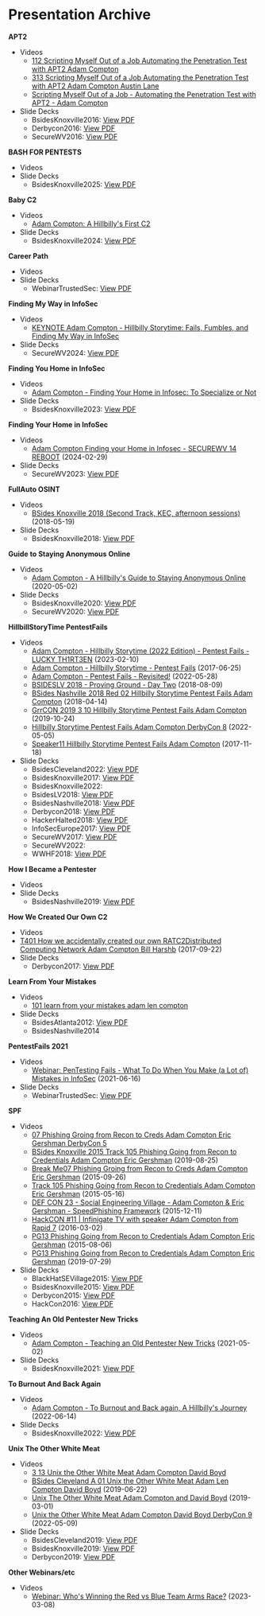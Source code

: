 # Presentation Archive

**APT2**
 - Videos
   - [112 Scripting Myself Out of a Job Automating the Penetration Test with APT2 Adam Compton](https://www.youtube.com/watch?v=VQxJsLLQ5oY)
   - [313 Scripting Myself Out of a Job Automating the Penetration Test with APT2 Adam Compton Austin Lane](https://www.youtube.com/watch?v=XyrZhvDNrIM)
   - [Scripting Myself Out of a Job - Automating the Penetration Test with APT2 - Adam Compton](https://www.youtube.com/watch?v=psBtbekLntg)
 - Slide Decks
   - BsidesKnoxville2016: [View PDF](./BsidesKnoxville2016/APT2.pdf)
   - Derbycon2016: [View PDF](./Derbycon2016/APT2.pdf)
   - SecureWV2016: [View PDF](./SecureWV2016/APT2.pdf)

**BASH FOR PENTESTS**
 - Videos
 - Slide Decks
   - BsidesKnoxville2025: [View PDF](./BsidesKnoxville2025/BASH_FOR_PENTESTS.pdf)

**Baby C2**
 - Videos
   - [Adam Compton: A Hillbilly's First C2](https://www.youtube.com/watch?v=mkgnFqAWPr4)
 - Slide Decks
   - BsidesKnoxville2024: [View PDF](./BsidesKnoxville2024/Baby_C2.pdf)

**Career Path**
 - Videos
 - Slide Decks
   - WebinarTrustedSec: [View PDF](./WebinarTrustedSec/Career_Path_2018.pdf)

**Finding My Way in InfoSec**
 - Videos
   - [KEYNOTE Adam Compton - Hillbilly Storytime: Fails, Fumbles, and Finding My Way in InfoSec](https://www.youtube.com/watch?v=EBQw-Asl_e0)
 - Slide Decks
   - SecureWV2024: [View PDF](./SecureWV2024/Finding_My_Way_in_InfoSec.pdf)

**Finding You Home in InfoSec**
 - Videos
   - [Adam Compton - Finding Your Home in Infosec: To Specialize or Not](https://www.youtube.com/watch?v=6WT7RCgbxHw)
 - Slide Decks
   - BsidesKnoxville2023: [View PDF](./BsidesKnoxville2023/Finding_You_Home_in_InfoSec.pdf)

**Finding Your Home in InfoSec**
 - Videos
   - [Adam Compton   Finding your Home in Infosec - SECUREWV 14 REBOOT](https://www.youtube.com/watch?v=v61cHOAfmSc) (2024-02-29)
 - Slide Decks
   - SecureWV2023: [View PDF](./SecureWV2023/Finding_Your_Home_in_InfoSec.pdf)

**FullAuto OSINT**
 - Videos
   - [BSides Knoxville 2018 (Second Track, KEC, afternoon sessions)](https://www.youtube.com/watch?v=OOl6zSn5OeI) (2018-05-19)
 - Slide Decks
   - BsidesKnoxville2018: [View PDF](./BsidesKnoxville2018/FullAuto_OSINT.pdf)

**Guide to Staying Anonymous Online**
 - Videos
   - [Adam Compton - A Hillbilly's Guide to Staying Anonymous Online](https://www.youtube.com/watch?v=xPEboNcV_ak) (2020-05-02)
 - Slide Decks
   - BsidesKnoxville2020: [View PDF](./BsidesKnoxville2020/Guide_to_Staying_Anonymous_Online.pdf)
   - SecureWV2020: [View PDF](./SecureWV2020/Guide_to_Staying_Anonymous_Online.pdf)

**HillbillStoryTime PentestFails**
 - Videos
   - [Adam Compton - Hillbilly Storytime (2022 Edition) - Pentest Fails - LUCKY TH1RT3EN](https://www.youtube.com/watch?v=OyE_lSSaQfI) (2023-02-10)
   - [Adam Compton - Hillbilly Storytime - Pentest Fails](https://www.youtube.com/watch?v=GSbKeTPv2TU) (2017-06-25)
   - [Adam Compton - Pentest Fails - Revisited!](https://www.youtube.com/watch?v=kIFTFiAvn58) (2022-05-28)
   - [BSIDESLV 2018 - Proving Ground - Day Two](https://www.youtube.com/watch?v=W6ixMdtZVFk) (2018-08-09)
   - [BSides Nashville 2018 Red 02 Hillbilly Storytime Pentest Fails Adam Compton](https://www.youtube.com/watch?v=v5_KRQABXXc) (2018-04-14)
   - [GrrCON 2019 3 10 Hillbilly Storytime Pentest Fails Adam Compton](https://www.youtube.com/watch?v=q5gLhZjTCj0) (2019-10-24)
   - [Hillbilly Storytime Pentest Fails Adam Compton   DerbyCon 8](https://www.youtube.com/watch?v=Sh4_aJ4wbsc) (2022-05-05)
   - [Speaker11 Hillbilly Storytime Pentest Fails Adam Compton](https://www.youtube.com/watch?v=BPneCzGbPOc) (2017-11-18)
 - Slide Decks
   - BsidesCleveland2022: [View PDF](./BsidesCleveland2022/HillbillStoryTime_PentestFails.pdf)
   - BsidesKnoxville2017: [View PDF](./BsidesKnoxville2017/HillbillStoryTime_PentestFails.pdf)
   - BsidesKnoxville2022:
   - BsidesLV2018: [View PDF](./BsidesLV2018/HillbillStoryTime_PentestFails.pdf)
   - BsidesNashville2018: [View PDF](./BsidesNashville2018/HillbillStoryTime_PentestFails.pdf)
   - Derbycon2018: [View PDF](./Derbycon2018/HillbillStoryTime_PentestFails.pdf)
   - HackerHalted2018: [View PDF](./HackerHalted2018/HillbillStoryTime_PentestFails.pdf)
   - InfoSecEurope2017: [View PDF](./InfoSecEurope2017/HillbillStoryTime_PentestFails.pdf)
   - SecureWV2017: [View PDF](./SecureWV2017/HillbillStoryTime_PentestFails.pdf)
   - SecureWV2022:
   - WWHF2018: [View PDF](./WWHF2018/HillbillStoryTime_PentestFails.pdf)

**How I Became a Pentester**
 - Videos
 - Slide Decks
   - BsidesNashville2019: [View PDF](./BsidesNashville2019/How_I_Became_a_Pentester.pdf)

**How We Created Our Own C2**
 - Videos
 - [T401 How we accidentally created our own RATC2Distributed Computing Network Adam Compton Bill Harshb](https://www.youtube.com/watch?v=_xILcJ9aURk) (2017-09-22)
 - Slide Decks
   - Derbycon2017: [View PDF](./Derbycon2017/How_We_Created_Our_Own_C2.pdf)

**Learn From Your Mistakes**
 - Videos
   - [101 learn from your mistakes adam len compton](https://www.youtube.com/watch?v=UTh_n62jsIY)
 - Slide Decks
   - BsidesAtlanta2012: [View PDF](./BsidesAtlanta2012/Learn_From_Your_Mistakes.pdf)
   - BsidesNashville2014

**PentestFails 2021**
 - Videos
   - [Webinar: PenTesting Fails - What To Do When You Make (a Lot of) Mistakes in InfoSec](https://www.youtube.com/watch?v=ZAbqBCvzGFA) (2021-06-16)
 - Slide Decks
   - WebinarTrustedSec: [View PDF](./WebinarTrustedSec/PentestFails_2021.pdf)

**SPF**
 - Videos
   - [07 Phishing Groing from Recon to Creds Adam Compton Eric Gershman DerbyCon 5](https://www.youtube.com/watch?v=ZrJM3SYvqIs)
   - [BSides Knoxville 2015 Track 105 Phishing Going from Recon to Credentials Adam Compton Eric Gershman](https://www.youtube.com/watch?v=esoWskJIiUs) (2019-08-25)
   - [Break Me07 Phishing Groing from Recon to Creds Adam Compton Eric Gershman](https://www.youtube.com/watch?v=uyUyD1hwL9k) (2015-09-26)
   - [Track 105 Phishing Going from Recon to Credentials Adam Compton Eric Gershman](https://www.youtube.com/watch?v=85QQwOduH6A) (2015-05-16)
   - [DEF CON 23 - Social Engineering Village - Adam Compton & Eric Gershman - SpeedPhishing Framework](https://www.youtube.com/watch?v=w-Rk8WnnFaE) (2015-12-11)
   - [HackCON #11 | Infinigate TV with speaker Adam Compton from Rapid 7](https://www.youtube.com/watch?v=l9_zs8rmAYY) (2016-03-02)
   - [PG13 Phishing Going from Recon to Credentials Adam Compton Eric Gershman](https://www.youtube.com/watch?v=TtgJ3DaMtAo) (2015-08-06)
   - [PG13 Phishing Going from Recon to Credentials Adam Compton Eric Gershman](https://www.youtube.com/watch?v=xJ3gikw5ajk) (2019-07-29)
 - Slide Decks
   - BlackHatSEVillage2015: [View PDF](./BlackHatSEVillage2015/SPF.pdf)
   - BsidesKnoxville2015: [View PDF](./BsidesKnoxville2015/SPF.pdf)
   - Derbycon2015: [View PDF](./Derbycon2015/SPF.pdf)
   - HackCon2016: [View PDF](./HackCon2016/SPF.pdf)

**Teaching An Old Pentester New Tricks**
 - Videos
   - [Adam Compton - Teaching an Old Pentester New Tricks](https://www.youtube.com/watch?v=98thPPGA_BE) (2021-05-02)
 - Slide Decks
   - BsidesKnoxville2021: [View PDF](./BsidesKnoxville2021/Teaching_An_Old_Pentester_New_Tricks.pdf)

**To Burnout And Back Again**
 - Videos
   - [Adam Compton - To Burnout and Back again, A Hillbilly's Journey](https://www.youtube.com/watch?v=PsRsMqus-so) (2022-06-14)
 - Slide Decks
   - BsidesKnoxville2022: [View PDF](./BsidesKnoxville2022/To_Burnout_And_Back_Again.pdf)

**Unix The Other White Meat**
 - Videos
   - [3 13 Unix the Other White Meat Adam Compton David Boyd](https://www.youtube.com/watch?v=mJCfBr97hW4)
   - [BSides Cleveland A 01 Unix the Other White Meat Adam Len Compton David Boyd](https://www.youtube.com/watch?v=JRQ_zUvdhps) (2019-06-22)
   - [Unix The Other White Meat Adam Compton and David Boyd](https://www.youtube.com/watch?v=yRXMclaMbGg) (2019-03-01)
   - [Unix the Other White Meat Adam Compton David Boyd   DerbyCon 9](https://www.youtube.com/watch?v=LyP_mmJlJxE) (2022-05-09)
 - Slide Decks
   - BsidesCleveland2019: [View PDF](./BsidesCleveland2019/Unix_The_Other_White_Meat.pdf)
   - BsidesKnoxville2019: [View PDF](./BsidesKnoxville2019/Unix_The_Other_White_Meat.pdf)
   - Derbycon2019: [View PDF](./Derbycon2019/Unix_The_Other_White_Meat.pdf)

**Other Webinars/etc**
 - Videos
   - [Webinar: Who's Winning the Red vs Blue Team Arms Race?](https://www.youtube.com/watch?v=IaJ3OQDoDvI) (2023-03-08)
